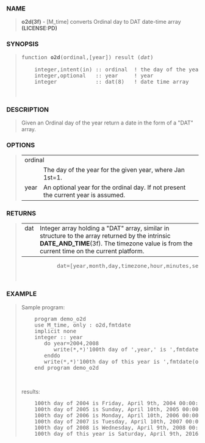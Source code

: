 <?
<body>
  <a name="top" id="top"></a>
  <div id="Container">
    <div id="Content">
      <div class="c42">
      </div><a name="0"></a>
      <h3><a name="0">NAME</a></h3>
      <blockquote>
        <b>o2d(3f)</b> - [M_time] converts Ordinal day to DAT date-time array <b>(LICENSE:PD)</b>
      </blockquote><a name="contents" id="contents"></a>
      <a name="8"></a>
      <h3><a name="8">SYNOPSIS</a></h3>
      <blockquote>
        <pre>
function <b>o2d</b>(ordinal,[year]) result (<i>dat</i>)
<br />    integer,intent(in) :: ordinal  ! the day of the year
    integer,optional   :: year     ! year
    integer            :: dat(8)   ! date time array
<br />
</pre>
      </blockquote><a name="2"></a>
      <h3><a name="2">DESCRIPTION</a></h3>
      <blockquote>
        Given an Ordinal day of the year return a date in the form of a "DAT" array.
      </blockquote><a name="3"></a>
      <h3><a name="3">OPTIONS</a></h3>
      <blockquote>
        <table cellpadding="3">
          <tr valign="top">
            <td class="c43" colspan="2">ordinal</td>
          </tr>
          <tr valign="top">
            <td width="6%"></td>
            <td>The day of the year for the given year, where Jan 1st=1.</td>
          </tr>
          <tr valign="top">
            <td class="c43" width="6%" nowrap="nowrap">year</td>
            <td valign="bottom">An optional year for the ordinal day. If not present the current year is assumed.</td>
          </tr>
        </table>
      </blockquote><a name="4"></a>
      <h3><a name="4">RETURNS</a></h3>
      <blockquote>
        <table cellpadding="3">
          <tr valign="top">
            <td class="c44" width="6%" nowrap="nowrap">dat</td>
            <td valign="bottom">Integer array holding a "DAT" array, similar in structure to the array returned by the intrinsic <b>DATE_AND_TIME</b>(3f).
            The timezone value is from the current time on the current platform.</td>
          </tr>
        </table><!-- .nf -->
        <pre>
           dat=[year,month,day,timezone,hour,minutes,seconds,milliseconds]
<br />
</pre>
      </blockquote><a name="5"></a>
      <h3><a name="5">EXAMPLE</a></h3>
      <blockquote>
        Sample program:
        <pre>
    program demo_o2d
    use M_time, only : o2d,fmtdate
    implicit none
    integer :: year
       do year=2004,2008
          write(*,*)'100th day of ',year,' is ',fmtdate(o2d(100,year))
       enddo
       write(*,*)'100th day of this year is ',fmtdate(o2d(100))
    end program demo_o2d
<br />
</pre>results:
        <pre>
    100th day of 2004 is Friday, April 9th, 2004 00:00:00 PM UTC-02:40
    100th day of 2005 is Sunday, April 10th, 2005 00:00:00 PM UTC-02:40
    100th day of 2006 is Monday, April 10th, 2006 00:00:00 PM UTC-02:40
    100th day of 2007 is Tuesday, April 10th, 2007 00:00:00 PM UTC-02:40
    100th day of 2008 is Wednesday, April 9th, 2008 00:00:00 PM UTC-02:40
    100th day of this year is Saturday, April 9th, 2016 00:00:00 PM UTC-02:40
</pre>
      </blockquote><a name="6"></a>
    </div>
  </div>
</body>
